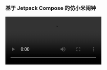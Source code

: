 ### 基于 Jetpack Compose 的仿小米闹钟

<video width="300" controls>
    <source src="https://github.com/crayonxiaoxin/Alarm_Compose/blob/main/demo/demo.mp4" type="video/mp4">
</video>